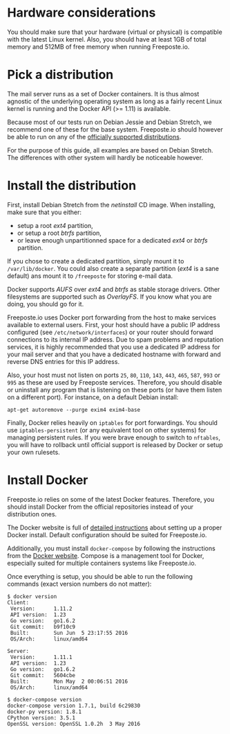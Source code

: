 Hardware considerations
=======================

You should make sure that your hardware (virtual or physical) is compatible with
the latest Linux kernel. Also, you should have at least 1GB of total memory and
512MB of free memory when running Freeposte.io.

Pick a distribution
===================

The mail server runs as a set of Docker containers. It is thus almost agnostic
of the underlying operating system as long as a fairly recent Linux kernel is
running and the Docker API (>= 1.11) is available.

Because most of our tests run on Debian Jessie and Debian Stretch, we recommend
one of these for the base system. Freeposte.io should however be able to run on
any of the [officially supported distributions](https://docs.docker.com/engine/installation/).

For the purpose of this guide, all examples are based on Debian Stretch. The
differences with other system will hardly be noticeable however.

Install the distribution
========================

First, install Debian Stretch from the *netinstall* CD image. When installing,
make sure that you either:

 - setup a root *ext4* partition,
 - or setup a root *btrfs* partition,
 - or leave enough unpartitionned space for a dedicated *ext4* or *btrfs*
   partition.

If you chose to create a dedicated partition, simply mount it to
``/var/lib/docker``. You could also create a separate partition (*ext4* is a
sane default)  ans mount it to ``/freeposte`` for storing e-mail data.

Docker supports *AUFS* over *ext4* and *btrfs* as stable storage drivers.
Other filesystems are supported such as *OverlayFS*. If you know what you are
doing, you should go for it.

Freeposte.io uses Docker port forwarding from the host to make services
available to external users. First, your host should have a public IP address
configured (see ``/etc/network/interfaces``) or your router should
forward connections to its internal IP address. Due to spam problems and
reputation services, it
is highly recommended that you use a dedicated IP address for your mail server
and that you have a dedicated hostname with forward and reverse DNS entries
for this IP address.

Also, your host must not listen on ports ``25``, ``80``, ``110``, ``143``,
``443``, ``465``, ``587``, ``993`` or ``995`` as these are used by Freeposte
services. Therefore, you should disable or uninstall any program that is
listening on these ports (or have them listen on a different port). For
instance, on a default Debian install:

```
apt-get autoremove --purge exim4 exim4-base
```

Finally, Docker relies heavily on ``iptables`` for port forwardings. You
should use ``iptables-persistent`` (or any equivalent tool on other
systems) for managing persistent rules. If you were brave enough to switch to
``nftables``, you will have to rollback until official support is released
by Docker or setup your own rulesets.

Install Docker
==============

Freeposte.io relies on some of the latest Docker features. Therefore, you should
install Docker from the official repositories instead of your distribution
ones.

The Docker website is full of [detailed instructions](https://docs.docker.com/engine/installation/)
about setting up a proper Docker install. Default configuration should be
suited for Freeposte.io.

Additionally, you must install ``docker-compose`` by following the instructions
from the [Docker website](https://docs.docker.com/compose/). Compose is a
management tool for Docker, especially suited for multiple containers systems
like Freeposte.io.

Once everything is setup, you should be able to run the following commands
(exact version numbers do not matter):

```
$ docker version
Client:
 Version:      1.11.2
 API version:  1.23
 Go version:   go1.6.2
 Git commit:   b9f10c9
 Built:        Sun Jun  5 23:17:55 2016
 OS/Arch:      linux/amd64

Server:
 Version:      1.11.1
 API version:  1.23
 Go version:   go1.6.2
 Git commit:   5604cbe
 Built:        Mon May  2 00:06:51 2016
 OS/Arch:      linux/amd64

$ docker-compose version
docker-compose version 1.7.1, build 6c29830
docker-py version: 1.8.1
CPython version: 3.5.1
OpenSSL version: OpenSSL 1.0.2h  3 May 2016
```
